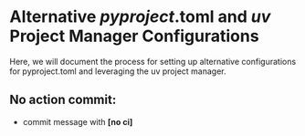 

# Alternative *pyproject*.toml and *uv* Project Manager Configurations

Here, we will document the process for setting up alternative configurations for pyproject.toml and leveraging the uv project manager.

## No action commit:
* commit message with **[no ci]**
